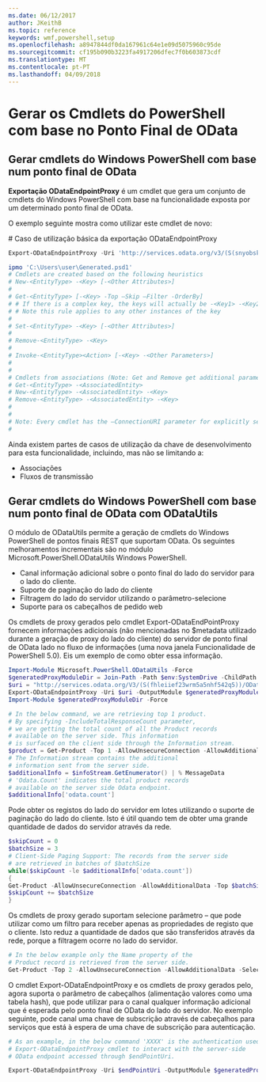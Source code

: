```yaml
---
ms.date: 06/12/2017
author: JKeithB
ms.topic: reference
keywords: wmf,powershell,setup
ms.openlocfilehash: a8947844df0da167961c64e1e09d5075960c95de
ms.sourcegitcommit: cf195b090b3223fa4917206dfec7f0b603873cdf
ms.translationtype: MT
ms.contentlocale: pt-PT
ms.lasthandoff: 04/09/2018
---
```

# <a name="generate-powershell-cmdlets-based-on-odata-endpoint"></a>Gerar os Cmdlets do PowerShell com base no Ponto Final de OData
<a name="generate-windows-powershell-cmdlets-based-on-an-odata-endpoint"></a>Gerar cmdlets do Windows PowerShell com base num ponto final de OData
--------------------------------------------------------------

**Exportação ODataEndpointProxy** é um cmdlet que gera um conjunto de cmdlets do Windows PowerShell com base na funcionalidade exposta por um determinado ponto final de OData.

O exemplo seguinte mostra como utilizar este cmdlet de novo:

\# Caso de utilização básica da exportação ODataEndpointProxy

```powershell
Export-ODataEndpointProxy -Uri 'http://services.odata.org/v3/(S(snyobsk1hhutkb2yulwldgf1))/odata/odata.svc' -OutputModule C:\Users\user\Generated.psd1

ipmo 'C:\Users\user\Generated.psd1'
# Cmdlets are created based on the following heuristics
# New-<EntityType> -<Key> [-<Other Attributes>]
#
# Get-<EntityType> [-<Key> -Top –Skip –Filter -OrderBy]
# # If there is a complex key, the keys will actually be -<Key1> -<Key2>…
# # Note this rule applies to any other instances of the key
#
# Set-<EntityType> -<Key> [-<Other Attributes>]
#
# Remove-<EntityType> -<Key>
#
# Invoke-<EntityType><Action> [-<Key> -<Other Parameters>]
#
#
# Cmdlets from associations (Note: Get and Remove get additional parameter sets)
# Get-<EntityType> -<AssociatedEntity>
# New-<EntityType> -<AssociatedEntity> -<Key>
# Remove-<EntityType> -<AssociatedEntity> -<Key>
#
#
# Note: Every cmdlet has the –ConnectionURI parameter for explicitly setting the URI of the endpoint. This normally uses the same address that you gave the Export-ODataEndpointProxy cmdlet, but can be overridden in this fashion for the sake of similar endpoints.
#
```

Ainda existem partes de casos de utilização da chave de desenvolvimento para esta funcionalidade, incluindo, mas não se limitando a:
-   Associações
-   Fluxos de transmissão

<a name="generate-windows-powershell-cmdlets-based-on-an-odata-endpoint-with-odatautils"></a>Gerar cmdlets do Windows PowerShell com base num ponto final de OData com ODataUtils
------------------------------------------------------------------------------
O módulo de ODataUtils permite a geração de cmdlets do Windows PowerShell de pontos finais REST que suportam OData. Os seguintes melhoramentos incrementais são no módulo Microsoft.PowerShell.ODataUtils Windows PowerShell.
-   Canal informação adicional sobre o ponto final do lado do servidor para o lado do cliente.
-   Suporte de paginação do lado do cliente
-   Filtragem do lado do servidor utilizando o parâmetro-selecione
-   Suporte para os cabeçalhos de pedido web

Os cmdlets de proxy gerados pelo cmdlet Export-ODataEndPointProxy fornecem informações adicionais (não mencionadas no $metadata utilizado durante a geração de proxy do lado do cliente) do servidor de ponto final de OData lado no fluxo de informações (uma nova janela Funcionalidade de PowerShell 5.0). Eis um exemplo de como obter essa informação.
```powershell
Import-Module Microsoft.PowerShell.ODataUtils -Force
$generatedProxyModuleDir = Join-Path -Path $env:SystemDrive -ChildPath 'ODataDemoProxy'
$uri = "http://services.odata.org/V3/(S(fhleiief23wrm5a5nhf542q5))/OData/OData.svc/"
Export-ODataEndpointProxy -Uri $uri -OutputModule $generatedProxyModuleDir -Force -AllowUnSecureConnection -Verbose -AllowClobber
Import-Module $generatedProxyModuleDir -Force

# In the below command, we are retrieving top 1 product.
# By specifying -IncludeTotalResponseCount parameter,
# we are getting the total count of all the Product records
# available on the server side. This information
# is surfaced on the client side through the Information stream.
$product = Get-Product -Top 1 -AllowUnsecureConnection -AllowAdditionalData -IncludeTotalResponseCount -InformationVariable infoStream
# The Information stream contains the additional
# information sent from the server side.
$additionalInfo = $infoStream.GetEnumerator() | % MessageData
# 'Odata.Count' indicates the total product records
# available on the server side Odata endpoint.
$additionalInfo['odata.count']
```

Pode obter os registos do lado do servidor em lotes utilizando o suporte de paginação do lado do cliente. Isto é útil quando tem de obter uma grande quantidade de dados do servidor através da rede.
```powershell
$skipCount = 0
$batchSize = 3
# Client-Side Paging Support: The records from the server side
# are retrieved in batches of $batchSize
while($skipCount -le $additionalInfo['odata.count'])
{
Get-Product -AllowUnsecureConnection -AllowAdditionalData -Top $batchSize -Skip $skipCount
$skipCount += $batchSize
}
```

Os cmdlets de proxy gerado suportam selecione parâmetro – que pode utilizar como um filtro para receber apenas as propriedades de registo que o cliente. Isto reduz a quantidade de dados que são transferidos através da rede, porque a filtragem ocorre no lado do servidor.
```powershell
# In the below example only the Name property of the
# Product record is retrieved from the server side.
Get-Product -Top 2 -AllowUnsecureConnection -AllowAdditionalData -Select Name
```

O cmdlet Export-ODataEndpointProxy e os cmdlets de proxy gerados pelo, agora suporta o parâmetro de cabeçalhos (alimentação valores como uma tabela hash), que pode utilizar para o canal qualquer informação adicional que é esperada pelo ponto final de OData do lado do servidor. No exemplo seguinte, pode canal uma chave de subscrição através de cabeçalhos para serviços que está à espera de uma chave de subscrição para autenticação.
```powershell
# As an example, in the below command 'XXXX' is the authentication used by the
# Export-ODataEndpointProxy cmdlet to interact with the server-side
# OData endpoint accessed through $endPointUri.

Export-ODataEndpointProxy -Uri $endPointUri -OutputModule $generatedProxyModuleDir -Force -AllowUnSecureConnection -Verbose -Headers @{'subscription-key'='XXXX'}
```